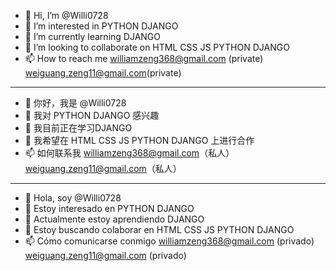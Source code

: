 - 👋 Hi, I’m @Willi0728
- 👀 I’m interested in PYTHON DJANGO
- 🌱 I’m currently learning DJANGO
- 💞️ I’m looking to collaborate on HTML CSS JS PYTHON DJANGO
- 📫 How to reach me williamzeng368@gmail.com (private) weiguang.zeng11@gmail.com(private)
------------------------------------------------------------------------------------------------

- 👋 你好，我是 @Willi0728
- 👀 我对 PYTHON DJANGO 感兴趣
- 🌱 我目前正在学习DJANGO
- 💞️ 我希望在 HTML CSS JS PYTHON DJANGO 上进行合作
- 📫 如何联系我 williamzeng368@gmail.com（私人）weiguang.zeng11@gmail.com（私人）
------------------------------------------------------------------------------------------------

- 👋 Hola, soy @Willi0728
- 👀 Estoy interesado en PYTHON DJANGO
- 🌱 Actualmente estoy aprendiendo DJANGO
- 💞️ Estoy buscando colaborar en HTML CSS JS PYTHON DJANGO
- 📫 Cómo comunicarse conmigo williamzeng368@gmail.com (privado) weiguang.zeng11@gmail.com (privado)
<!---
Willi0728/Willi0728 is a ✨ special ✨ repository because its `README.md` (this file) appears on your GitHub profile.
You can click the Preview link to take a look at your changes.
--->
